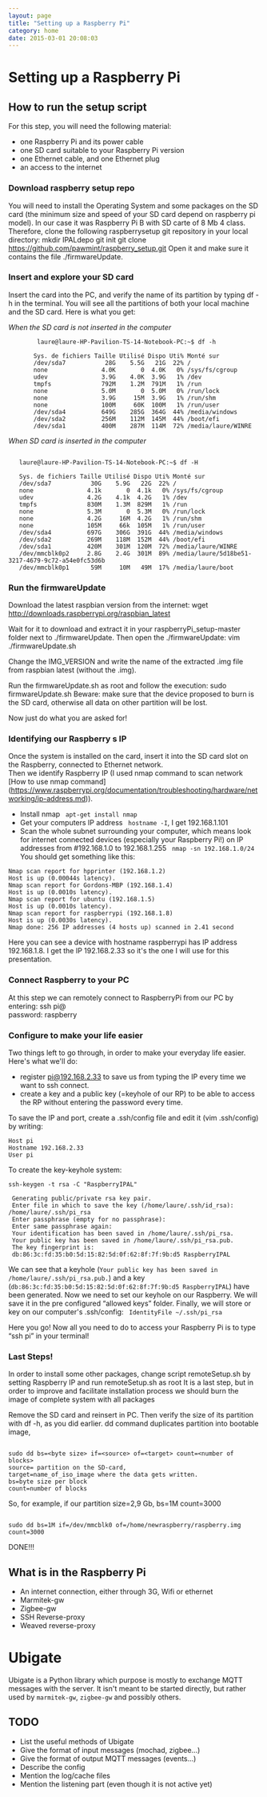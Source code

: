 ```yaml
---
layout: page
title: "Setting up a Raspberry Pi"
category: home
date: 2015-03-01 20:08:03
---
```


# Setting up a Raspberry Pi

## How to run the setup script


For this step, you will need the following material:


* one Raspberry Pi and its power cable
* one SD card suitable to your Raspberry Pi version
* one Ethernet cable, and one Ethernet plug
* an access to the internet



### Download raspberry setup repo

You will need to install the Operating System and some packages on the SD card (the minimum size and speed of your SD card depend on raspberry pi model). In our case it was Raspberry Pi B with SD carte of 8 Mb 4 class.
Therefore, clone the following raspberrysetup git repository in your local directory:
mkdir IPALdepo
git init
git clone https://github.com/pawmint/raspberry_setup.git
Open it and make sure it contains the file ./firmwareUpdate.


### Insert and explore your SD card

Insert the card into the PC, and verify the name of its partition by typing df -h in the terminal. You will see all the partitions of both your local machine and the SD card. Here is what you get:

*When the SD card is not inserted in the computer*

```
        laure@laure-HP-Pavilion-TS-14-Notebook-PC:~$ df -h 
       
       Sys. de fichiers Taille Utilisé Dispo Uti% Monté sur 
       /dev/sda7           28G    5.5G   21G  22% / 
       none               4.0K       0  4.0K   0% /sys/fs/cgroup 
       udev               3.9G    4.0K  3.9G   1% /dev 
       tmpfs              792M    1.2M  791M   1% /run 
       none               5.0M       0  5.0M   0% /run/lock 
       none               3.9G     15M  3.9G   1% /run/shm 
       none               100M     60K  100M   1% /run/user 
       /dev/sda4          649G    285G  364G  44% /media/windows 
       /dev/sda2          256M    112M  145M  44% /boot/efi 
       /dev/sda1          400M    287M  114M  72% /media/laure/WINRE 

```

*When SD card is inserted in the computer*

```
   
   laure@laure-HP-Pavilion-TS-14-Notebook-PC:~$ df -H 
   
   Sys. de fichiers Taille Utilisé Dispo Uti% Monté sur 
   /dev/sda7           30G    5.9G   22G  22% / 
   none               4.1k       0  4.1k   0% /sys/fs/cgroup 
   udev               4.2G    4.1k  4.2G   1% /dev 
   tmpfs              830M    1.3M  829M   1% /run 
   none               5.3M       0  5.3M   0% /run/lock 
   none               4.2G     16M  4.2G   1% /run/shm 
   none               105M     66k  105M   1% /run/user 
   /dev/sda4          697G    306G  391G  44% /media/windows 
   /dev/sda2          269M    118M  152M  44% /boot/efi 
   /dev/sda1          420M    301M  120M  72% /media/laure/WINRE 
   /dev/mmcblk0p2     2.8G    2.4G  301M  89% /media/laure/5d18be51-3217-4679-9c72-a54e0fc53d6b 
   /dev/mmcblk0p1      59M     10M   49M  17% /media/laure/boot 

```

### Run the firmwareUpdate
Download the latest raspbian version from the internet:
wget http://downloads.raspberrypi.org/raspbian_latest 

Wait for it to download and extract it in your raspberryPi_setup-master folder next to ./firmwareUpdate. Then open the ./firmwareUpdate:
vim ./firmwareUpdate.sh

Change the IMG_VERSION and write the name of the extracted .img file from raspbian latest (without the .img).

Run the firmwareUpdate.sh as root and follow the execution:
sudo firmwareUpdate.sh
Beware: make sure that the device proposed to burn is the SD card, otherwise all data on other partition will be lost. 

Now just do what you are asked for!


### Identifying our Raspberry s IP

Once the system is installed on the card, insert it into the SD card slot on the Raspberry, connected to Ethernet network.          
Then we identify Raspberry IP (I used nmap command to scan network [How to use nmap command] (https://www.raspberrypi.org/documentation/troubleshooting/hardware/networking/ip-address.md)). 


* Install nmap
``` apt-get install nmap```
* Get your computers IP address
``` hostname -I```, I get 192.168.1.101
* Scan the whole subnet surrounding your computer, which means look for internet connected devices (especially your Raspberry Pi!) on IP addresses from #192.168.1.0 to 192.168.1.255
``` nmap -sn 192.168.1.0/24``` You should get something like this:

```
Nmap scan report for hpprinter (192.168.1.2)
Host is up (0.00044s latency).
Nmap scan report for Gordons-MBP (192.168.1.4)
Host is up (0.0010s latency).
Nmap scan report for ubuntu (192.168.1.5)
Host is up (0.0010s latency).
Nmap scan report for raspberrypi (192.168.1.8)
Host is up (0.0030s latency).
Nmap done: 256 IP addresses (4 hosts up) scanned in 2.41 second

```

Here you can see a device with hostname raspberrypi has IP address 192.168.1.8.
I get the IP 192.168.2.33 so it's the one I will use for this presentation.

### Connect Raspberry to your PC

At this step we can remotely connect to RaspberryPi from our PC by entering:
ssh pi@<IP>  
password: raspberry 


### Configure to make your life easier

Two things left to go through, in order to make your everyday life easier. Here's what we'll do: 
- register pi@192.168.2.33 to save us from typing the IP every time we want to ssh connect.
- create a key and a public key (=keyhole of our RP) to be able to access the RP without entering the password every time.

To save the IP and port, create a .ssh/config file and edit it (vim .ssh/config) by writing:

```
Host pi
Hostname 192.168.2.33
User pi
```

To create the key-keyhole system:

```
ssh-keygen -t rsa -C "RaspberryIPAL" 

 Generating public/private rsa key pair. 
 Enter file in which to save the key (/home/laure/.ssh/id_rsa): /home/laure/.ssh/pi_rsa 
 Enter passphrase (empty for no passphrase): 
 Enter same passphrase again: 
 Your identification has been saved in /home/laure/.ssh/pi_rsa. 
 Your public key has been saved in /home/laure/.ssh/pi_rsa.pub. 
 The key fingerprint is: 
 db:86:3c:fd:35:b0:5d:15:82:5d:0f:62:8f:7f:9b:d5 RaspberryIPAL
```

We can see that a keyhole (```Your public key has been saved in /home/laure/.ssh/pi_rsa.pub.```) and a key (```db:86:3c:fd:35:b0:5d:15:82:5d:0f:62:8f:7f:9b:d5 RaspberryIPAL```) have been generated. 
 Now we need to set our keyhole on our Raspberry. We will save it in the pre configured “allowed keys” folder. Finally, we will store or key on our computer's .ssh/config:
``` IdentityFile ~/.ssh/pi_rsa```

 Here you go! Now all you need to do to access your Raspberry Pi is to type “ssh pi” in your terminal!


### Last Steps!

In order to install some other packages, change script remoteSetup.sh by setting Raspberry IP  and run remoteSetup.sh as root 
It is a last step, but in order to improve and facilitate installation process we should burn the image of complete system with all packages 


 Remove the SD card and reinsert in PC. Then verify the size of its partition with df -h, as you did earlier. dd command duplicates partition into bootable image, 


```        

sudo dd bs=<byte size> if=<source> of=<target> count=<number of blocks> 
source= partition on the SD-card, 
target=name_of_iso_image where the data gets written. 
bs=byte size per block 
count=number of blocks 

```     
   
So, for example, if our partition size=2,9 Gb, bs=1M count=3000 
   
```

sudo dd bs=1M if=/dev/mmcblk0 of=/home/newraspberry/raspberry.img count=3000 

```

DONE!!!




## What is in the Raspberry Pi

* An internet connection, either through 3G, Wifi or ethernet
* Marmitek-gw
* Zigbee-gw
* SSH Reverse-proxy
* Weaved reverse-proxy

# Ubigate

Ubigate is a Python library which purpose is mostly to exchange MQTT messages with the server. It isn't meant to be started directly, but rather used by `marmitek-gw`, `zigbee-gw` and possibly others.

## TODO

* List the useful methods of Ubigate
* Give the format of input messages (mochad, zigbee...)
* Give the format of output MQTT messages (events...)
* Describe the config
* Mention the log/cache files
* Mention the listening part (even though it is not active yet)

